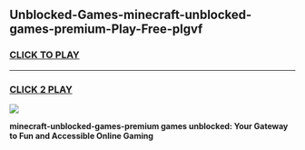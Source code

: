 
## Unblocked-Games-minecraft-unblocked-games-premium-Play-Free-plgvf
<h3>
<a href="https://premium76.site?title=minecraft-unblocked-games-premium&ref=20A">CLICK TO PLAY</a></h3>
<hr>

<h3>
<a href="https://premium76.site?title=minecraft-unblocked-games-premium&ref=20A">CLICK 2 PLAY</a>
  
</h3>

<a href="https://premium76.site?title=minecraft-unblocked-games-premium&ref=20A"><img src="https://clearcache.store/games.png"></a>


**minecraft-unblocked-games-premium games unblocked: Your Gateway to Fun and Accessible Online Gaming**
